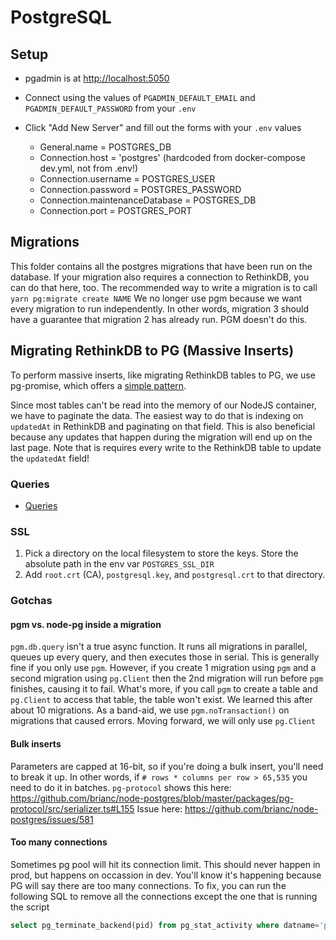 # PostgreSQL

## Setup

- pgadmin is at [http://localhost:5050](http://localhost:5050)
- Connect using the values of `PGADMIN_DEFAULT_EMAIL` and `PGADMIN_DEFAULT_PASSWORD` from your `.env`
- Click "Add New Server" and fill out the forms with your `.env` values

  - General.name = POSTGRES_DB
  - Connection.host = 'postgres' (hardcoded from docker-compose dev.yml, not from .env!)
  - Connection.username = POSTGRES_USER
  - Connection.password = POSTGRES_PASSWORD
  - Connection.maintenanceDatabase = POSTGRES_DB
  - Connection.port = POSTGRES_PORT

## Migrations

This folder contains all the postgres migrations that have been run on the database.
If your migration also requires a connection to RethinkDB, you can do that here, too.
The recommended way to write a migration is to call `yarn pg:migrate create NAME`
We no longer use pgm because we want every migration to run independently.
In other words, migration 3 should have a guarantee that migration 2 has already run. PGM doesn't do this.

## Migrating RethinkDB to PG (Massive Inserts)

To perform massive inserts, like migrating RethinkDB tables to PG, we use pg-promise, which offers a [simple pattern](https://github.com/vitaly-t/pg-promise/wiki/Data-Imports#massive-inserts).

Since most tables can't be read into the memory of our NodeJS container, we have to paginate the data.
The easiest way to do that is indexing on `updatedAt` in RethinkDB and paginating on that field.
This is also beneficial because any updates that happen during the migration will end up on the last page.
Note that is requires every write to the RethinkDB table to update the `updatedAt` field!

### Queries

- [Queries](./queries/README.md)

### SSL

1. Pick a directory on the local filesystem to store the keys. Store the absolute path in the env var `POSTGRES_SSL_DIR`
2. Add `root.crt` (CA), `postgresql.key`, and `postgresql.crt` to that directory.

### Gotchas

#### pgm vs. node-pg inside a migration

`pgm.db.query` isn't a true async function. It runs all migrations in parallel, queues up every query, and then executes those in serial.
This is generally fine if you only use `pgm`.
However, if you create 1 migration using `pgm` and a second migration using `pg.Client` then the 2nd migration will run before `pgm` finishes, causing it to fail.
What's more, if you call `pgm` to create a table and `pg.Client` to access that table, the table won't exist.
We learned this after about 10 migrations. As a band-aid, we use `pgm.noTransaction()` on migrations that caused errors.
Moving forward, we will only use `pg.Client`

#### Bulk inserts

Parameters are capped at 16-bit, so if you're doing a bulk insert, you'll need to break it up.
In other words, if `# rows * columns per row > 65,535` you need to do it in batches.
`pg-protocol` shows this here: <https://github.com/brianc/node-postgres/blob/master/packages/pg-protocol/src/serializer.ts#L155>
Issue here: <https://github.com/brianc/node-postgres/issues/581>

#### Too many connections

Sometimes pg pool will hit its connection limit. This should never happen in prod, but happens on occassion in dev.
You'll know it's happening because PG will say there are too many connections.
To fix, you can run the following SQL to remove all the connections except the one that is running the script

```sql
select pg_terminate_backend(pid) from pg_stat_activity where datname='parabol-saas' AND pid <> pg_backend_pid();
```
